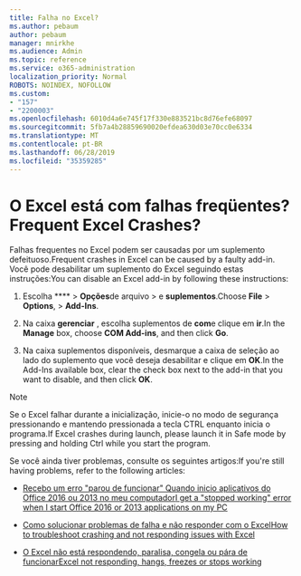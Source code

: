 ```yaml
---
title: Falha no Excel?
ms.author: pebaum
author: pebaum
manager: mnirkhe
ms.audience: Admin
ms.topic: reference
ms.service: o365-administration
localization_priority: Normal
ROBOTS: NOINDEX, NOFOLLOW
ms.custom:
- "157"
- "2200003"
ms.openlocfilehash: 6010d4a6e745f17f330e883521bc8d76efe68097
ms.sourcegitcommit: 5fb7a4b28859690020efdea630d03e70cc0e6334
ms.translationtype: MT
ms.contentlocale: pt-BR
ms.lasthandoff: 06/28/2019
ms.locfileid: "35359285"
---
```

# <a name="frequent-excel-crashes"></a><span data-ttu-id="ffbcb-102">O Excel está com falhas freqüentes?</span><span class="sxs-lookup"><span data-stu-id="ffbcb-102">Frequent Excel Crashes?</span></span>

<span data-ttu-id="ffbcb-103">Falhas frequentes no Excel podem ser causadas por um suplemento defeituoso.</span><span class="sxs-lookup"><span data-stu-id="ffbcb-103">Frequent crashes in Excel can be caused by a faulty add-in.</span></span> <span data-ttu-id="ffbcb-104">Você pode desabilitar um suplemento do Excel seguindo estas instruções:</span><span class="sxs-lookup"><span data-stu-id="ffbcb-104">You can disable an Excel add-in by following these instructions:</span></span>
  
1. <span data-ttu-id="ffbcb-105">Escolha \*\*\*\* \> **Opções**de arquivo \> e **suplementos**.</span><span class="sxs-lookup"><span data-stu-id="ffbcb-105">Choose **File** \> **Options**, \> **Add-Ins**.</span></span>

2. <span data-ttu-id="ffbcb-106">Na caixa **gerenciar** , escolha suplementos de **com**e clique em **ir**.</span><span class="sxs-lookup"><span data-stu-id="ffbcb-106">In the **Manage** box, choose **COM Add-ins**, and then click **Go**.</span></span>

3. <span data-ttu-id="ffbcb-107">Na caixa suplementos disponíveis, desmarque a caixa de seleção ao lado do suplemento que você deseja desabilitar e clique em **OK**.</span><span class="sxs-lookup"><span data-stu-id="ffbcb-107">In the Add-Ins available box, clear the check box next to the add-in that you want to disable, and then click **OK**.</span></span>

> [!NOTE]
> <span data-ttu-id="ffbcb-108">Se o Excel falhar durante a inicialização, inicie-o no modo de segurança pressionando e mantendo pressionada a tecla CTRL enquanto inicia o programa.</span><span class="sxs-lookup"><span data-stu-id="ffbcb-108">If Excel crashes during launch, please launch it in Safe mode by pressing and holding Ctrl while you start the program.</span></span>
  
<span data-ttu-id="ffbcb-109">Se você ainda tiver problemas, consulte os seguintes artigos:</span><span class="sxs-lookup"><span data-stu-id="ffbcb-109">If you're still having problems, refer to the following articles:</span></span>
  
- [<span data-ttu-id="ffbcb-110">Recebo um erro "parou de funcionar" Quando inicio aplicativos do Office 2016 ou 2013 no meu computador</span><span class="sxs-lookup"><span data-stu-id="ffbcb-110">I get a "stopped working" error when I start Office 2016 or 2013 applications on my PC</span></span>](https://support.office.com/article/52bd7985-4e99-4a35-84c8-2d9b8301a2fa.aspx)

- [<span data-ttu-id="ffbcb-111">Como solucionar problemas de falha e não responder com o Excel</span><span class="sxs-lookup"><span data-stu-id="ffbcb-111">How to troubleshoot crashing and not responding issues with Excel</span></span>](https://support.microsoft.com/help/2758592/how-to-troubleshoot-crashing-and-not-responding-issues-with-excel)

- [<span data-ttu-id="ffbcb-112">O Excel não está respondendo, paralisa, congela ou pára de funcionar</span><span class="sxs-lookup"><span data-stu-id="ffbcb-112">Excel not responding, hangs, freezes or stops working</span></span>](https://support.office.com/article/37e7d3c9-9e84-40bf-a805-4ca6853a1ff4.aspx)
